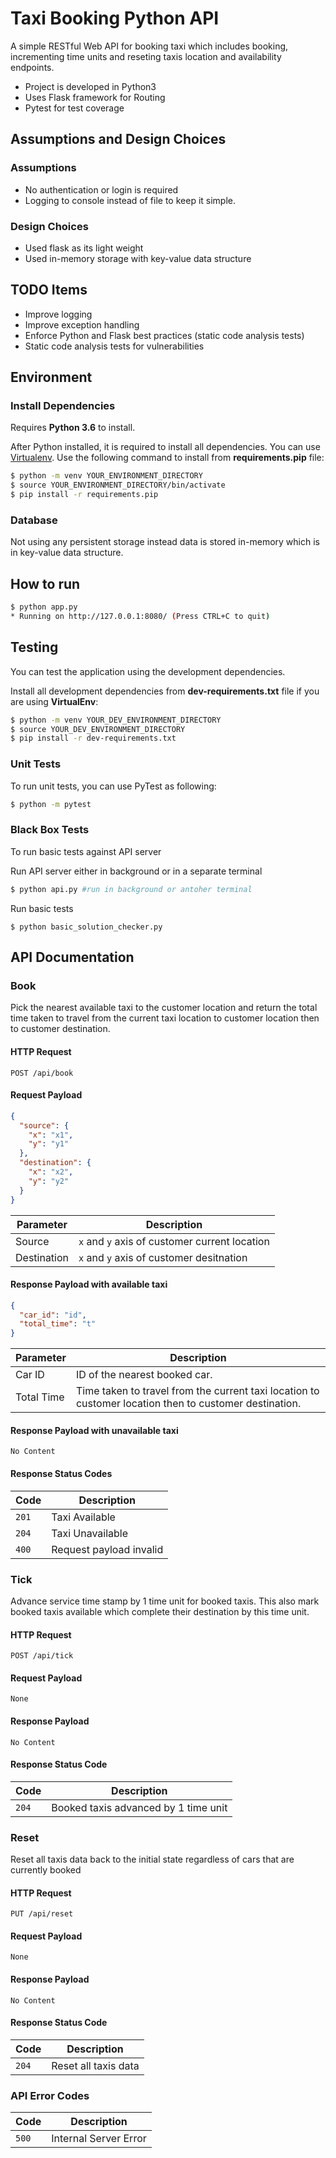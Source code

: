 # Taxi Booking Python API

A simple RESTful Web API for booking taxi which includes booking, incrementing time units and reseting taxis location and availability endpoints.

- Project is developed in Python3
- Uses Flask framework for Routing
- Pytest for test coverage

## Assumptions and Design Choices

### Assumptions

- No authentication or login is required
- Logging to console instead of file to keep it simple.

### Design Choices

- Used flask as its light weight
- Used in-memory storage with key-value data structure

## TODO Items

- Improve logging
- Improve exception handling
- Enforce Python and Flask best practices (static code analysis tests)
- Static code analysis tests for vulnerabilities

## Environment
### Install Dependencies

Requires **Python 3.6** to install.

After Python installed, it is required to install all dependencies. You can use [Virtualenv](https://virtualenv.pypa.io/en/stable/). Use the following command to install from **requirements.pip** file:

```bash
$ python -m venv YOUR_ENVIRONMENT_DIRECTORY
$ source YOUR_ENVIRONMENT_DIRECTORY/bin/activate
$ pip install -r requirements.pip
```
### Database
Not using any persistent storage instead data is stored in-memory which is in key-value data structure.

## How to run

```bash
$ python app.py
* Running on http://127.0.0.1:8080/ (Press CTRL+C to quit)
```

## Testing

You can test the application using the development dependencies.

Install all development dependencies from **dev-requirements.txt** file if you are using **VirtualEnv**:

```bash
$ python -m venv YOUR_DEV_ENVIRONMENT_DIRECTORY
$ source YOUR_DEV_ENVIRONMENT_DIRECTORY
$ pip install -r dev-requirements.txt
```

### Unit Tests

To run unit tests, you can use PyTest as following:
```bash
$ python -m pytest
```
### Black Box Tests
To run basic tests against API server

Run API server either in background or in a separate terminal

```bash
$ python api.py #run in background or antoher terminal
```

Run basic tests
```basah
$ python basic_solution_checker.py
```  

## API Documentation

### Book
Pick the nearest available taxi to the customer location and return the total time taken to travel from the current taxi location to customer location then to customer destination.
#### HTTP Request
`POST /api/book`
#### Request Payload
```json
{
  "source": {
    "x": "x1",
    "y": "y1"
  },
  "destination": {
    "x": "x2",
    "y": "y2"
  }
}
```
|**Parameter**|**Description**|
|---|---|
|Source|`x` and `y` axis of customer current location|
|Destination|`x` and `y` axis of customer desitnation|

#### Response Payload with available taxi
```json
{
  "car_id": "id",
  "total_time": "t"
}
```
|**Parameter**|**Description**|
|---|---|
|Car ID|ID of the nearest booked car.|
|Total Time|Time taken to travel from the current taxi location to customer location then to customer destination.|


#### Response Payload with unavailable taxi
`No Content`

#### Response Status Codes
|**Code**|**Description**|
|---|---|
|`201`|Taxi Available|
|`204`|Taxi Unavailable|
|`400`|Request payload invalid|

### Tick
Advance service time stamp by 1 time unit for booked taxis.
This also mark booked taxis available which complete their destination by this time unit. 

#### HTTP Request
`POST /api/tick`

#### Request Payload
`None`

#### Response Payload
`No Content`

#### Response Status Code
|**Code**|**Description**|
|---|---|
|`204`|Booked taxis advanced by 1 time unit|

### Reset
Reset all taxis data back to the initial state regardless of cars that are currently booked 

#### HTTP Request
`PUT /api/reset`

#### Request Payload
`None`

#### Response Payload
`No Content`

#### Response Status Code
|**Code**|**Description**|
|---|---|
|`204`|Reset all taxis data|

### API Error Codes
|**Code**|**Description**|
|---|---|
|`500`|Internal Server Error|
